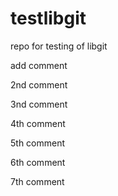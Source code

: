 # testlibgit
repo for testing of libgit 

add comment

2nd comment

3nd comment

4th comment

5th comment

6th comment

7th comment
